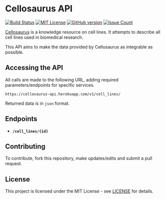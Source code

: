 # Cellosaurus API

[![Build Status](https://travis-ci.org/assefamaru/cellosaurus-api.svg?branch=master)](https://travis-ci.org/assefamaru/cellosaurus-api) [![MIT License](https://badges.frapsoft.com/os/mit/mit.png?v=103)](https://opensource.org/licenses/mit-license.php) [![GitHub version](https://badge.fury.io/gh/assefamaru%2Fcellosaurus-api.svg)](https://badge.fury.io/gh/assefamaru%2Fcellosaurus-api) [![Issue Count](https://codeclimate.com/github/assefamaru/cellosaurus-api/badges/issue_count.svg)](https://codeclimate.com/github/assefamaru/cellosaurus-api)

[Cellosaurus](http://web.expasy.org/cellosaurus/) is a knowledge resource on cell lines. It attempts to describe all cell lines used in biomedical research.

This API aims to make the data provided by Cellosaurus as integrable as possible.

## Accessing the API

All calls are made to the following URL, adding required parameters/endpoints for specific services.

```
https://cellosaurus-api.herokuapp.com/v1/cell_lines/
```

Returned data is in `json` format.

## Endpoints

* **`/cell_lines/{id}`**

## Contributing

To contribute, fork this repository, make updates/edits and submit a pull request.

## License

This project is licensed under the MIT License - see [LICENSE](LICENSE) for details.

